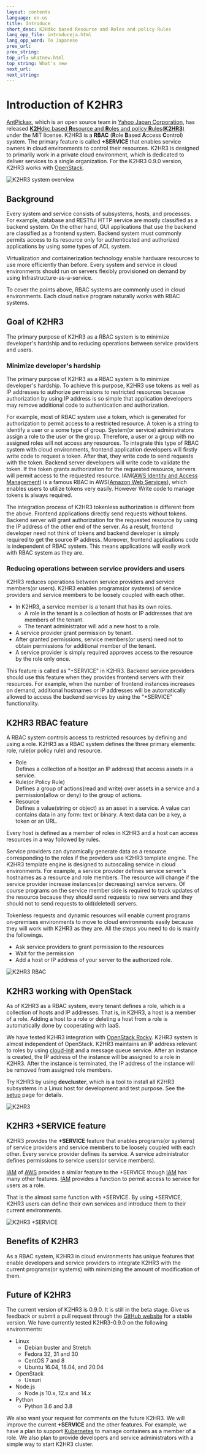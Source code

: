 ```yaml
---
layout: contents
language: en-us
title: Introduce
short_desc: K2Hdkc based Resource and Roles and policy Rules
lang_opp_file: introduceja.html
lang_opp_word: To Japanese
prev_url: 
prev_string: 
top_url: whatnew.html
top_string: What's new
next_url: 
next_string: 
---
```


# Introduction of K2HR3

[AntPickax](https://antpick.ax/), which is an open source team in [Yahoo Japan Corporation](https://www.yahoo.co.jp/), has released [**K2H**dkc based **R**esource and **R**oles and policy **R**ules(**K2HR3**)](https://k2hr3.antpick.ax/) under the MIT license. K2HR3 is a **RBAC** (**R**ole **B**ased **A**ccess **C**ontrol) system. The primary feature is called **+SERVICE** that enables service owners in cloud environments to control their resources. K2HR3 is designed to primarily work in a private cloud environment, which is dedicated to deliver services to a single organization. For the K2HR3 0.9.0 version, K2HR3 works with [OpenStack](https://www.openstack.org/).

![K2HR3 system overview](images/overview_abstract.png)

## Background

Every system and service consists of subsystems, hosts, and processes. For example, database and RESTful HTTP service are mostly classified as a backend system. On the other hand, GUI applications that use the backend are classified as a frontend system. Backend system must commonly permits access to its resource only for authenticated and authorized applications by using some types of ACL system.

Virtualization and containerization technology enable hardware resources to use more efficiently than before. Every system and service in cloud environments should run on servers flexibly provisioned on demand by using Infrastructure-as-a-service.

To cover the points above, RBAC systems are commonly used in cloud environments. Each cloud native program naturally works with RBAC systems.

## Goal of K2HR3

The primary purpose of K2HR3 as a RBAC system is to minimize developer's hardship and to reducing operations between service providers and users.

### Minimize developer's hardship

The primary purpose of K2HR3 as a RBAC system is to minimize developer's hardship. To achieve this purpose, K2HR3 use tokens as well as IP addresses to authorize permissions to restricted resources because authorization by using IP address is so simple that application developers may remove additional code to authentication and authorization.

For example, most of RBAC system use a token, which is generated for authorization to permit access to a restricted resource. A token is a string to identify a user or a some type of group. System(or service) administrators assign a role to the user or the group. Therefore, a user or a group with no assigned roles will not access any resources. To integrate this type of RBAC system with cloud environments, frontend application developers will firstly write code to request a token. After that, they write code to send requests with the token. Backend server developers will write code to validate the token. If the token grants authorization for the requested resource, servers will permit access to the requested resource. IAM([AWS Identity and Access Management](https://docs.aws.amazon.com/IAM/latest/UserGuide/introduction.html)) is a famous RBAC in AWS([Amazon Web Services](https://aws.amazon.com/)), which enables users to utilize tokens very easily. However Write code to manage tokens is always required.

The integration process of K2HR3 tokenless authorization is different from the above. Frontend applications directly send requests without tokens. Backend server will grant authorization for the requested resource by using the IP address of the other end of the server. As a result, frontend developer need not think of tokens and backend developer is simply required to get the source IP address. Moreover, frontend applications code is independent of RBAC system. This means applications will easily work with RBAC system as they are.


### Reducing operations between service providers and users

K2HR3 reduces operations between service providers and service members(or users). K2HR3 enables programs(or systems) of service providers and service members to be loosely coupled with each other.
- In K2HR3, a service member is a tenant that has its own roles. 
  - A role in the tenant is a collection of hosts or IP addresses that are members of the tenant.
  - The tenant administrator will add a new host to a role.
- A service provider grant permission by tenant. 
- After granted permissions, service members(or users) need not to obtain permissions for additional member of the tenant. 
- A service provider is simply required approves access to the resource by the role only once.

This feature is called as "+SERVICE" in K2HR3. Backend service providers should use this feature when they provides frontend servers with their resources. For example, when the number of frontend instances increases on demand, additional hostnames or IP addresses will be automatically allowed to access the backend services by using the "+SERVICE" functionality.


## K2HR3 RBAC feature

A RBAC system controls access to restricted resources by defining and using a role. K2HR3 as a RBAC system defines the three primary elements: role, rule(or policy rule) and resource. 

- Role  
Defines a collection of a host(or an IP address) that access assets in a service.
- Rule(or Policy Rule)  
Defines a group of actions(read and write) over assets in a service and a permission(allow or deny) to the group of actions.
- Resource  
Defines a value(string or object) as an asset in a service. A value can contains data in any form: text or binary. A text data can be a key, a token or an URL.

Every host is defined as a member of roles in K2HR3 and a host can access resources in a way followed by rules. 

Service providers can dynamically generate data as a resource corresponding to the roles if the providers use K2HR3 template engine. The K2HR3 template engine is designed to autoscaling service in cloud environments. For example, a service provider defines service server's hostnames as a resource and role members. The resource will change if the service provider increase instances(or decreasing) service servers. Of course programs on the service member side is required to track updates of the resource because they should send requests to new servers and they should not to send requests to old(deleted) servers.

Tokenless requests and dynamic resources will enable current programs on-premises environments to move to cloud environments easily because they will work with K2HR3 as they are. All the steps you need to do is mainly the followings.
- Ask service providers to grant permission to the resources
- Wait for the permission
- Add a host or IP address of your server to the authorized role.

![K2HR3 RBAC](images/feature_overview.png)

## K2HR3 working with OpenStack

As of K2HR3 as a RBAC system, every tenant defines a role, which is a collection of hosts and IP addresses. That is, in K2HR3, a host is a member of a role. Adding a host to a role or deleting a host from a role is automatically done by cooperating with IaaS.

We have tested K2HR3 integration with [OpenStack Rocky](https://docs.openstack.org/rocky/). K2HR3 system is almost independent of OpenStack. K2HR3 maintains an IP address relevant to roles by using [cloud-init](https://cloudinit.readthedocs.io/en/latest/index.html) and a message queue service. After an instance is created, the IP address of the instance will be assigned to a role in K2HR3. After the instance is terminated, the IP address of the instance will be removed from assigned role members.

Try K2HR3 by using **devcluster**, which is a tool to install all K2HR3 subsystems in a Linux host for development and test purpose. See the [setup](https://k2hr3.antpick.ax/setup.html) page for details.

![K2HR3 ](images/feature_iaas.png)

## K2HR3 +SERVICE feature

K2HR3 provides the **+SERVICE** feature that enables programs(or systems) of service providers and service members to be loosely coupled with each other. Every service provider defines its service. A service administrator defines permissions to service users(or service members).

[IAM](https://docs.aws.amazon.com/IAM/latest/UserGuide/introduction.html) of [AWS](https://aws.amazon.com/) provides a similar feature to the +SERVICE though [IAM](https://docs.aws.amazon.com/IAM/latest/UserGuide/introduction.html) has many other features.
[IAM](https://docs.aws.amazon.com/IAM/latest/UserGuide/introduction.html) provides a function to permit access to service for users as a role. 

That is the almost same function with +SERVICE. By using +SERVICE, K2HR3 users can define their own services and introduce them to their current environments.

![K2HR3 +SERVICE](images/feature_service.png)

## Benefits of K2HR3

As a RBAC system, K2HR3 in cloud environments has unique features that enable developers and service providers to integrate K2HR3 with the current programs(or systems) with minimizing the amount of modification of them.

## Future of K2HR3

The current version of K2HR3 is 0.9.0. It is still in the beta stage. Give us feedback or submit a pull request through the [GitHub website](https://github.com/yahoojapan/k2hr3) for a stable version. We have currently tested K2HR3-0.9.0 on the following environments:
* Linux
  * Debian buster and Stretch
  * Fedora 32, 31 and 30
  * CentOS 7 and 8
  * Ubuntu 16.04, 18.04, and 20.04
* OpenStack
  * Ussuri
* Node.js
  * Node.js 10.x, 12.x and 14.x
* Python
  * Python 3.6 and 3.8

We also want your request for comments on the future K2HR3. We will improve the current **+SERVICE** and the other features. For example, we have a plan to support [Kubernetes](https://kubernetes.io/) to manage containers as a member of a role. We also plan to provide developers and service administrators with a simple way to start K2HR3 cluster. 



